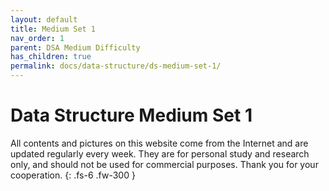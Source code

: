 ```yaml
---
layout: default
title: Medium Set 1
nav_order: 1
parent: DSA Medium Difficulty
has_children: true
permalink: docs/data-structure/ds-medium-set-1/
---
```


# Data Structure Medium Set 1

All contents and pictures on this website come from the Internet and are updated regularly every week. They are for personal study and research only, and should not be used for commercial purposes. Thank you for your cooperation.
{: .fs-6 .fw-300 }



